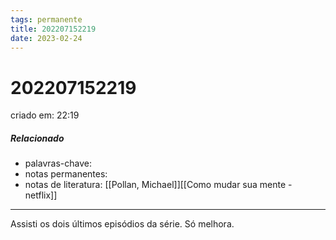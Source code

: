 ```yaml
---
tags: permanente
title: 202207152219
date: 2023-02-24
---
```

# 202207152219
criado em: 22:19

##### Relacionado
- palavras-chave:
- notas permanentes:
- notas de literatura: [[Pollan, Michael]][[Como mudar sua mente - netflix]]

---
Assisti os dois últimos episódios da série.
Só melhora.

